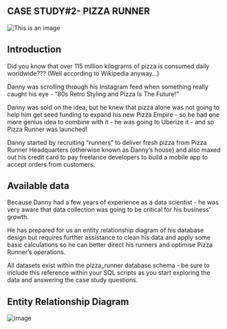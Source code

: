 ## CASE STUDY#2- PIZZA RUNNER 
![This is an image](![image](https://user-images.githubusercontent.com/73864424/144991719-308a99f0-ff81-45d0-821b-445812a9133c.png))
## Introduction
Did you know that over 115 million kilograms of pizza is consumed daily worldwide??? (Well according to Wikipedia anyway…)

Danny was scrolling through his Instagram feed when something really caught his eye - “80s Retro Styling and Pizza Is The Future!”

Danny was sold on the idea, but he knew that pizza alone was not going to help him get seed funding to expand his new Pizza Empire - so he had one more genius idea to combine with it - he was going to Uberize it - and so Pizza Runner was launched!

Danny started by recruiting “runners” to deliver fresh pizza from Pizza Runner Headquarters (otherwise known as Danny’s house) and also maxed out his credit card to pay freelance developers to build a mobile app to accept orders from customers.
## Available data
Because Danny had a few years of experience as a data scientist - he was very aware that data collection was going to be critical for his business’ growth.

He has prepared for us an entity relationship diagram of his database design but requires further assistance to clean his data and apply some basic calculations so he can better direct his runners and optimise Pizza Runner’s operations.

All datasets exist within the pizza_runner database schema - be sure to include this reference within your SQL scripts as you start exploring the data and answering the case study questions.
	
## Entity Relationship Diagram
![image](https://user-images.githubusercontent.com/73864424/144993130-ecda042d-9878-4839-aeae-a9cb8a7265f1.png)

